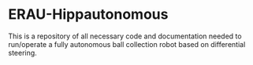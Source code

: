 # ERAU-Hippautonomous
This is a repository of all necessary code and documentation needed to run/operate a fully autonomous ball collection robot based on differential steering.
